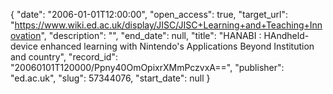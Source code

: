{
  "date": "2006-01-01T12:00:00", 
  "open_access": true, 
  "target_url": "https://www.wiki.ed.ac.uk/display/JISC/JISC+Learning+and+Teaching+Innovation", 
  "description": "", 
  "end_date": null, 
  "title": "HANABI : HAndheld-device enhanced learning with Nintendo's Applications Beyond Institution and country", 
  "record_id": "20060101T120000/Ppny40OmOpixrXMmPczvxA==", 
  "publisher": "ed.ac.uk", 
  "slug": 57344076, 
  "start_date": null
}

